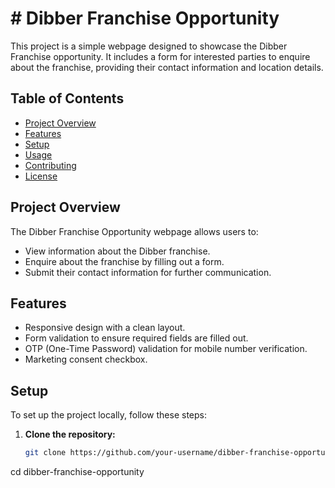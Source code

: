 # # Dibber Franchise Opportunity

This project is a simple webpage designed to showcase the Dibber Franchise opportunity. It includes a form for interested parties to enquire about the franchise, providing their contact information and location details.

## Table of Contents

- [Project Overview](#project-overview)
- [Features](#features)
- [Setup](#setup)
- [Usage](#usage)
- [Contributing](#contributing)
- [License](#license)

## Project Overview

The Dibber Franchise Opportunity webpage allows users to:

- View information about the Dibber franchise.
- Enquire about the franchise by filling out a form.
- Submit their contact information for further communication.

## Features

- Responsive design with a clean layout.
- Form validation to ensure required fields are filled out.
- OTP (One-Time Password) validation for mobile number verification.
- Marketing consent checkbox.

## Setup

To set up the project locally, follow these steps:

1. **Clone the repository:**

   ```sh
   git clone https://github.com/your-username/dibber-franchise-opportunity.git
cd dibber-franchise-opportunity


